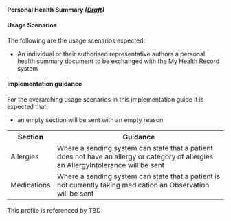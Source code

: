 #### Personal Health Summary *[[Draft](http://hl7.org/fhir/stu3/valueset-publication-status.html)]* 

#### Usage Scenarios
The following are the usage scenarios expected:

* An individual or their authorised representative authors a personal health summary document to be exchanged with the My Health Record system

#### Implementation guidance
For the overarching usage scenarios in this implementation guide it is expected that:
* an empty section will be sent with an empty reason

<table class="list" width="100%">
  <tr>
    <th>Section</th>
    <th>Guidance</th>
   </tr>
 
 <tr>
   <td rowspan="1">Allergies</td>
    <td>Where a sending system can state that a patient does not have an allergy or category of allergies an AllergyIntolerance will be sent</td>
  </tr>
  
   <tr>
   <td rowspan="1">Medications</td>
    <td>Where a sending system can state that a patient is not currently taking medication an Observation will be sent</td>
  </tr>
  </table> 
  
This profile is referenced by TBD